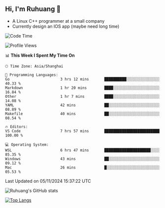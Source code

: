 ## Hi, I'm Ruhuang 👋

- A Linux C++ programmer at a small company
- Currently design an IOS app (maybe need long time)

<!--START_SECTION:waka-->
![Code Time](http://img.shields.io/badge/Code%20Time-109%20hrs%2012%20mins-blue)

![Profile Views](http://img.shields.io/badge/Profile%20Views-0-blue)

📊 **This Week I Spent My Time On** 

```text
🕑︎ Time Zone: Asia/Shanghai

💬 Programming Languages: 
Go                       3 hrs 12 mins       ██████████░░░░░░░░░░░░░░░   40.33 % 
Markdown                 1 hr 20 mins        ████░░░░░░░░░░░░░░░░░░░░░   16.84 % 
Other                    1 hr 7 mins         ████░░░░░░░░░░░░░░░░░░░░░   14.08 % 
YAML                     42 mins             ██░░░░░░░░░░░░░░░░░░░░░░░   08.89 % 
Makefile                 40 mins             ██░░░░░░░░░░░░░░░░░░░░░░░   08.54 % 

🔥 Editors: 
VS Code                  7 hrs 57 mins       █████████████████████████   100.00 % 

💻 Operating System: 
WSL                      6 hrs 47 mins       █████████████████████░░░░   85.35 % 
Windows                  43 mins             ██░░░░░░░░░░░░░░░░░░░░░░░   09.12 % 
Mac                      26 mins             █░░░░░░░░░░░░░░░░░░░░░░░░   05.53 % 
```


 Last Updated on 05/11/2024 15:37:22 UTC
<!--END_SECTION:waka-->

![Ruhuang's GitHub stats](https://github-readme-stats.vercel.app/api?username=ruhuang2001&count_private=true&hide_title=true&show_icons=true&theme=vue)

[![Top Langs](https://github-readme-stats.vercel.app/api/top-langs/?username=ruhuang2001&layout=compact)](https://github.com/anuraghazra/github-readme-stats)
